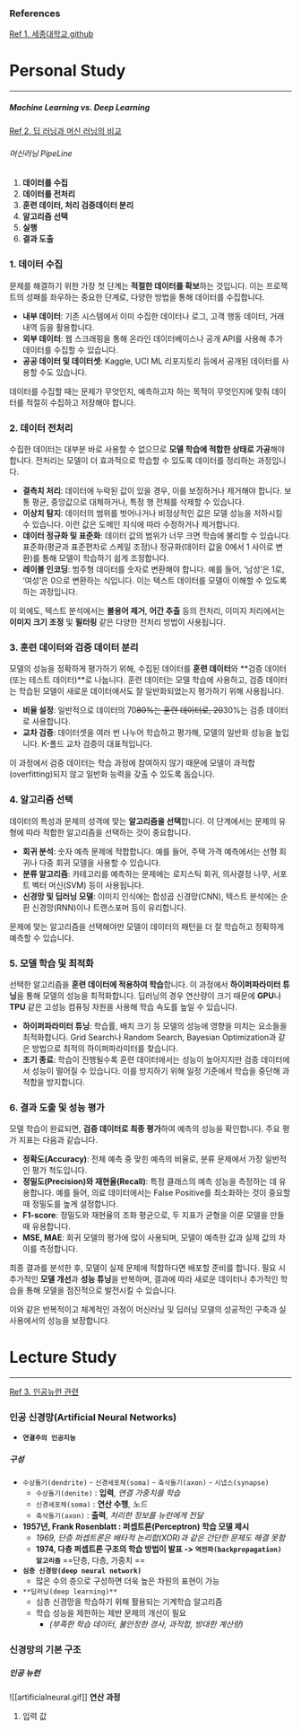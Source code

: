### References
[Ref 1. 세종대학교 github](https://github.com/sejongresearch/2024.DeepLearning)
# Personal Study
---
##### Machine Learning vs. Deep Learning
[Ref 2. 딥 러닝과 머신 러닝의 비교](https://www.zendesk.kr/blog/machine-learning-and-deep-learning/)
###### 머신러닝 PipeLine
1. **데이터를 수집**
2. **데이터를 전처리**
3. **훈련 데이터, 처리 검증데이터 분리**
4. **알고리즘 선택**
5. **실행**
6. **결과 도출**
### 1. 데이터 수집

문제를 해결하기 위한 가장 첫 단계는 **적절한 데이터를 확보**하는 것입니다. 이는 프로젝트의 성패를 좌우하는 중요한 단계로, 다양한 방법을 통해 데이터를 수집합니다.

- **내부 데이터**: 기존 시스템에서 이미 수집한 데이터나 로그, 고객 행동 데이터, 거래 내역 등을 활용합니다.
- **외부 데이터**: 웹 스크래핑을 통해 온라인 데이터베이스나 공개 API를 사용해 추가 데이터를 수집할 수 있습니다.
- **공공 데이터 및 데이터셋**: Kaggle, UCI ML 리포지토리 등에서 공개된 데이터를 사용할 수도 있습니다.

데이터를 수집할 때는 문제가 무엇인지, 예측하고자 하는 목적이 무엇인지에 맞춰 데이터를 적절히 수집하고 저장해야 합니다.

### 2. 데이터 전처리

수집한 데이터는 대부분 바로 사용할 수 없으므로 **모델 학습에 적합한 상태로 가공**해야 합니다. 전처리는 모델이 더 효과적으로 학습할 수 있도록 데이터를 정리하는 과정입니다.

- **결측치 처리**: 데이터에 누락된 값이 있을 경우, 이를 보정하거나 제거해야 합니다. 보통 평균, 중앙값으로 대체하거나, 특정 행 전체를 삭제할 수 있습니다.
- **이상치 탐지**: 데이터의 범위를 벗어나거나 비정상적인 값은 모델 성능을 저하시킬 수 있습니다. 이런 값은 도메인 지식에 따라 수정하거나 제거합니다.
- **데이터 정규화 및 표준화**: 데이터 값의 범위가 너무 크면 학습에 불리할 수 있습니다. 표준화(평균과 표준편차로 스케일 조정)나 정규화(데이터 값을 0에서 1 사이로 변환)를 통해 모델이 학습하기 쉽게 조정합니다.
- **레이블 인코딩**: 범주형 데이터를 숫자로 변환해야 합니다. 예를 들어, ‘남성’은 1로, ‘여성’은 0으로 변환하는 식입니다. 이는 텍스트 데이터를 모델이 이해할 수 있도록 하는 과정입니다.

이 외에도, 텍스트 분석에서는 **불용어 제거**, **어간 추출** 등의 전처리, 이미지 처리에서는 **이미지 크기 조정** 및 **필터링** 같은 다양한 전처리 방법이 사용됩니다.

### 3. 훈련 데이터와 검증 데이터 분리

모델의 성능을 정확하게 평가하기 위해, 수집된 데이터를 **훈련 데이터**와 **검증 데이터(또는 테스트 데이터)**로 나눕니다. 훈련 데이터는 모델 학습에 사용하고, 검증 데이터는 학습된 모델이 새로운 데이터에서도 잘 일반화되었는지 평가하기 위해 사용됩니다.

- **비율 설정**: 일반적으로 데이터의 70~~80%는 훈련 데이터로, 20~~30%는 검증 데이터로 사용합니다.
- **교차 검증**: 데이터셋을 여러 번 나누어 학습하고 평가해, 모델의 일반화 성능을 높입니다. K-폴드 교차 검증이 대표적입니다.

이 과정에서 검증 데이터는 학습 과정에 참여하지 않기 때문에 모델이 과적합(overfitting)되지 않고 일반화 능력을 갖출 수 있도록 돕습니다.

### 4. 알고리즘 선택

데이터의 특성과 문제의 성격에 맞는 **알고리즘을 선택**합니다. 이 단계에서는 문제의 유형에 따라 적합한 알고리즘을 선택하는 것이 중요합니다.

- **회귀 분석**: 숫자 예측 문제에 적합합니다. 예를 들어, 주택 가격 예측에서는 선형 회귀나 다중 회귀 모델을 사용할 수 있습니다.
- **분류 알고리즘**: 카테고리를 예측하는 문제에는 로지스틱 회귀, 의사결정 나무, 서포트 벡터 머신(SVM) 등이 사용됩니다.
- **신경망 및 딥러닝 모델**: 이미지 인식에는 합성곱 신경망(CNN), 텍스트 분석에는 순환 신경망(RNN)이나 트랜스포머 등이 유리합니다.

문제에 맞는 알고리즘을 선택해야만 모델이 데이터의 패턴을 더 잘 학습하고 정확하게 예측할 수 있습니다.

### 5. 모델 학습 및 최적화

선택한 알고리즘을 **훈련 데이터에 적용하여 학습**합니다. 이 과정에서 **하이퍼파라미터 튜닝**을 통해 모델의 성능을 최적화합니다. 딥러닝의 경우 연산량이 크기 때문에 **GPU**나 **TPU** 같은 고성능 컴퓨팅 자원을 사용해 학습 속도를 높일 수 있습니다.

- **하이퍼파라미터 튜닝**: 학습률, 배치 크기 등 모델의 성능에 영향을 미치는 요소들을 최적화합니다. Grid Search나 Random Search, Bayesian Optimization과 같은 방법으로 최적의 하이퍼파라미터를 찾습니다.
- **조기 종료**: 학습이 진행될수록 훈련 데이터에서는 성능이 높아지지만 검증 데이터에서 성능이 떨어질 수 있습니다. 이를 방지하기 위해 일정 기준에서 학습을 중단해 과적합을 방지합니다.

### 6. 결과 도출 및 성능 평가

모델 학습이 완료되면, **검증 데이터로 최종 평가**하여 예측의 성능을 확인합니다. 주요 평가 지표는 다음과 같습니다.

- **정확도(Accuracy)**: 전체 예측 중 맞힌 예측의 비율로, 분류 문제에서 가장 일반적인 평가 척도입니다.
- **정밀도(Precision)와 재현율(Recall)**: 특정 클래스의 예측 성능을 측정하는 데 유용합니다. 예를 들어, 의료 데이터에서는 False Positive를 최소화하는 것이 중요할 때 정밀도를 높게 설정합니다.
- **F1-score**: 정밀도와 재현율의 조화 평균으로, 두 지표가 균형을 이룬 모델을 만들 때 유용합니다.
- **MSE, MAE**: 회귀 모델의 평가에 많이 사용되며, 모델이 예측한 값과 실제 값의 차이를 측정합니다.

최종 결과를 분석한 후, 모델이 실제 문제에 적합하다면 배포할 준비를 합니다. 필요 시 추가적인 **모델 개선**과 **성능 튜닝**을 반복하며, 결과에 따라 새로운 데이터나 추가적인 학습을 통해 모델을 점진적으로 발전시킬 수 있습니다.

이와 같은 반복적이고 체계적인 과정이 머신러닝 및 딥러닝 모델의 성공적인 구축과 실사용에서의 성능을 보장합니다.
# Lecture Study
---
[Ref 3. 인공뉴런 관련](https://www.mql5.com/ko/articles/5486)
### 인공 신경망(Artificial Neural Networks)
- **`연결주의 인공지능`** 
##### 구성
- `수상돌기(dendrite)` - `신경세포체(soma)` - `축삭돌기(axon)` - `시냅스(synapse)`
	- `수상돌기(denite)` : **입력**, _연결 가중치를 학습_
	- `신경세포체(soma)` : **연산 수행**, _노드_
	- `축삭돌기(axon)` : **출력**, _처리한 정보를 뉴런에게 전달_
- **1957년, Frank Rosenblatt : 퍼셉트론(Perceptron) 학습 모델 제시**
	- *1969, 단층 퍼셉트론은 배타적 논리합(XOR)과 같은 간단한 문제도 해결 못함*
	- **1974, 다층 퍼셉트론 구조의 학습 방법이 발표 -> `역전파(backpropagation) 알고리즘`**
==단층, 다층, 가중치 ==
- **`심층 신경망(deep neural network)`**
	- 많은 수의 층으로 구성하면 더욱 높은 차원의 표현이 가능
- `**딥러닝(deep learning)**`
	- 심층 신경망을 학습하기 위해 활용되는 기계학습 알고리즘
	- 학습 성능을 제한하는 제반 문제의 개선이 필요
		- *(부족한 학습 데이터, 불안정한 경사, 과적합, 방대한 계산량)*
### 신경망의 기본 구조
##### 인공 뉴런
![[artificialneural.gif]]
**연산 과정**
1. 입력 값